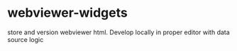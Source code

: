 # webviewer-widgets
store and version webviewer html. Develop locally in proper editor with data source logic
